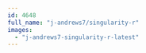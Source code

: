 ```yaml
---
id: 4648
full_name: "j-andrews7/singularity-r"
images: 
  - "j-andrews7-singularity-r-latest"
---
```

